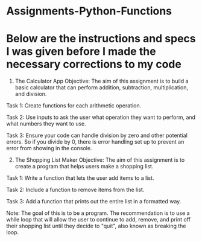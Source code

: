 # Assignments-Python-Functions 
# Below are the instructions and specs I was given before I made the necessary corrections to my code
1. The Calculator App
Objective: The aim of this assignment is to build a basic calculator that can perform addition, subtraction, multiplication, and division.

Task 1: Create functions for each arithmetic operation.

Task 2: Use inputs to ask the user what operation they want to perform, and what numbers they want to use.

Task 3: Ensure your code can handle division by zero and other potential errors. So if you divide by 0, there is error handling set up to prevent an error from showing in the console.

2. The Shopping List Maker
Objective: The aim of this assignment is to create a program that helps users make a shopping list.

Task 1: Write a function that lets the user add items to a list.

Task 2: Include a function to remove items from the list.

Task 3: Add a function that prints out the entire list in a formatted way.

Note: The goal of this is to be a program. The recommendation is to use a while loop that will allow the user to continue to add, remove, and print off their shopping list until they decide to "quit", also known as breaking the loop.

